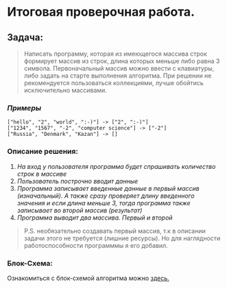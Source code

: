 
# Итоговая проверочная работа.
## Задача:

> Написать программу, которая из имеющегося массива строк формирует массив из строк, длина которых меньше либо равна 3 символа. Первоначальный массив можно ввести с клавиатуры, либо задать на старте выполнения алгоритма. При решении не рекомендуется пользоваться коллекциями, лучше обойтись исключительно массивами.

### *Примеры*
```
["hello", "2", "world", ":-)"] -> ["2", ":-)"]
["1234", "1567", "-2", "computer science"] -> ["-2"]
["Russia", "Denmark", "Kazan"] -> []
```

### Описание решения:
1. *На вход у пользователя программа будет спрашивать количество строк в массиве*
2. *Пользователь построчно вводит данные*
3. *Программа записывает введенные данные в первый массив (изначальный). А также сразу проверяет длину введенного значения и если длина меньше 3, тогда программа также записывает во второй массив (результат)*
4. *Программа выводит два массива. Первый и второй*

> P.S. необязательно создавать первый массив, т.к в описании задачи этого не требуется (лишние ресурсы). Но для наглядности работоспособности программмы я его добавил.

### Блок-Схема:
Ознакомиться с блок-схемой алгоритма можно [здесь.](https://github.com/Lonedeadly/FinalTestWork/blob/main/diagram.png)